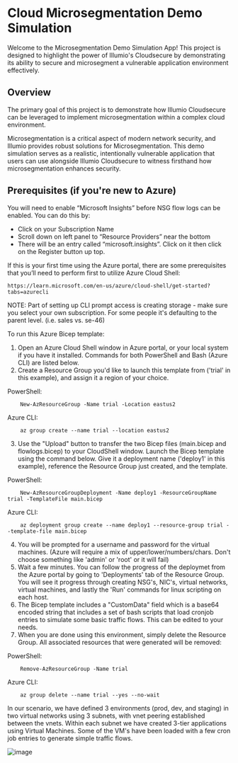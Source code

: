 # Cloud Microsegmentation Demo Simulation

Welcome to the Microsegmentation Demo Simulation App! This project is designed to highlight the power of Illumio's Cloudsecure by demonstrating its ability to secure and microsegment a vulnerable application environment effectively.

## Overview

The primary goal of this project is to demonstrate how Illumio Cloudsecure can be leveraged to implement microsegmentation within a complex cloud environment.

Microsegmentation is a critical aspect of modern network security, and Illumio provides robust solutions for Microsegmentation. This demo simulation serves as a realistic, intentionally vulnerable application that users can use alongside Illumio Cloudsecure to witness firsthand how microsegmentation enhances security.

## Prerequisites (if you're new to Azure)

You will need to enable “Microsoft Insights” before NSG flow logs can be enabled. You can do this by: 

- Click on your Subscription Name 
- Scroll down on left panel to “Resource Providers” near the bottom 
- There will be an entry called “microsoft.insights”. Click on it then click on the Register button up top. 

If this is your first time using the Azure portal, there are some prerequisites that you’ll need to perform first to utilize Azure Cloud Shell: 

	https://learn.microsoft.com/en-us/azure/cloud-shell/get-started?tabs=azurecli 

NOTE: Part of setting up CLI prompt access is creating storage - make sure you select your own subscription. For some people it's defaulting to the parent level. (i.e. sales vs. se-46)

To run this Azure Bicep template:

1. Open an Azure Cloud Shell window in Azure portal, or your local system if you have it installed. Commands for both PowerShell and Bash (Azure CLI) are listed below.
2. Create a Resource Group you'd like to launch this template from ('trial' in this example), and assign it a region of your choice.

PowerShell:

		New-AzResourceGroup -Name trial -Location eastus2

Azure CLI:

		az group create --name trial --location eastus2

3. Use the "Upload" button to transfer the two Bicep files (main.bicep and flowlogs.bicep) to your CloudShell window. Launch the Bicep template using the command below. Give it a deployment name ('deploy1' in this example), reference the Resource Group just created, and the template.

PowerShell:

		New-AzResourceGroupDeployment -Name deploy1 -ResourceGroupName trial -TemplateFile main.bicep

Azure CLI:

		az deployment group create --name deploy1 --resource-group trial --template-file main.bicep

4. You will be prompted for a username and password for the virtual machines. (Azure will require a mix of upper/lower/numbers/chars. Don't choose something like 'admin' or 'root' or it will fail)
5. Wait a few minutes. You can follow the progress of the deploymet from the Azure portal by going to 'Deployments' tab of the Resource Group. You will see it progress through creating NSG's, NIC's, virtual networks, virtual machines, and lastly the 'Run' commands for linux scripting on each host.
6. The Bicep template includes a "CustomData" field which is a base64 encoded string that includes a set of bash scripts that load cronjob entries to simulate some basic traffic flows. This can be edited to your needs.
7. When you are done using this environment, simply delete the Resource Group. All associated resources that were generated will be removed:

PowerShell:

		Remove-AzResourceGroup -Name trial

Azure CLI:

		az group delete --name trial --yes --no-wait


In our scenario, we have defined 3 environments (prod, dev, and staging) in two virtual networks using 3 subnets, with vnet peering established between the vnets. Within each subnet we have created 3-tier applications using Virtual Machines. Some of the VM's have been loaded with a few cron job entries to generate simple traffic flows.

![image](https://github.com/stauffer-jeff/CloudSecure-Azure-Demo-Template/assets/155683658/49549934-9798-4d3d-9eff-1801449c39f2)

